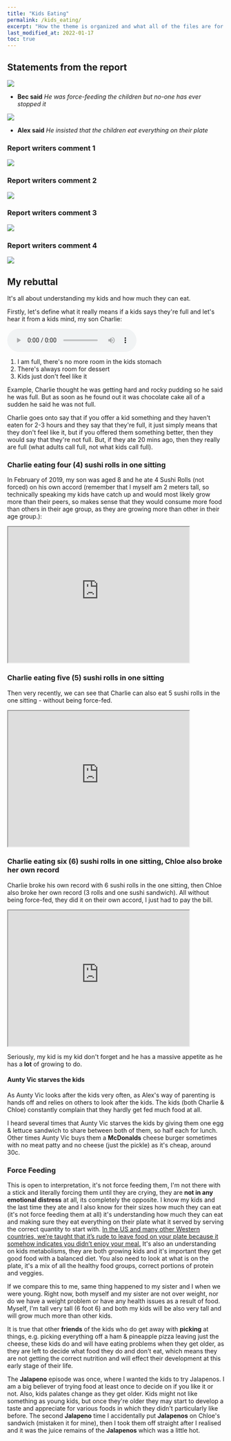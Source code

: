 ```yaml
---
title: "Kids Eating"
permalink: /kids_eating/
excerpt: "How the theme is organized and what all of the files are for."
last_modified_at: 2022-01-17
toc: true
---
```


## Statements from the report

![](../blobs/reportforcefeeding/report_forcefeeding1.png)

- **Bec said** *He was force-feeding the children but no-one has ever stopped it*

![](../blobs/reportforcefeeding/report_forcefeeding5.png)

- **Alex said** *He insisted that the children eat everything on their plate*

### Report writers comment 1

![](../blobs/reportforcefeeding/report_forcefeeding2.png)

### Report writers comment 2

![](../blobs/reportforcefeeding/report_forcefeeding3.png)

### Report writers comment 3

![](../blobs/reportforcefeeding/report_forcefeeding4.png)

### Report writers comment 4

![](../blobs/reportforcefeeding/report_forcefeeding6.png)

## My rebuttal

It's all about understanding my kids and how much they can eat.

Firstly, let's define what it really means if a kids says they're full and let's hear it from a kids mind, my son Charlie:

<audio src="../audio/Definition_of_full_from_a_kids_mind.mp3" type="audio/mpeg" controls>
  I'm sorry. You're browser doesn't support HTML5 <code>audio</code>.
</audio>

1. I am full, there's no more room in the kids stomach
2. There's always room for dessert
3. Kids just don't feel like it

Example, Charlie thought he was getting hard and rocky pudding so he said he was full. But as soon as he found out it was chocolate cake all of a sudden he said he was not full. 

Charlie goes onto say that if you offer a kid something and they haven't eaten for 2-3 hours and they say that they're full, it just simply means that they don't feel like it, but if you offered them something better, then they would say that they're not full. But, if they ate 20 mins ago, then they really are full (what adults call full, not what kids call full). 

### Charlie eating four (4) sushi rolls in one sitting

In February of 2019, my son was aged 8 and he ate 4 Sushi Rolls (not forced) on his own accord (remember that I myself am 2 meters tall, so technically speaking my kids have catch up and would most likely grow more than their peers, so makes sense that they would consume more food than others in their age group, as they are growing more than other in their age group.):

<iframe width="420" height="315"
    src="https://www.youtube.com/embed/gmMTAULqgzc?playlist=gmMTAULqgzc&loop=1&Version=3&autoplay=1&mute=1&showinfo=1&rel=0">
</iframe>

### Charlie eating five (5) sushi rolls in one sitting

Then very recently, we can see that Charlie can also eat 5 sushi rolls in the one sitting - without being force-fed. 

<iframe width="420" height="315"
    src="https://www.youtube.com/embed/kOzZyaFyZ20?playlist=kOzZyaFyZ20&loop=1&Version=3&autoplay=1&mute=1&showinfo=1&rel=0">
</iframe>

### Charlie eating six (6) sushi rolls in one sitting, Chloe also broke her own record

Charlie broke his own record with 6 sushi rolls in the one sitting, then Chloe also broke her own record (3 rolls and one sushi sandwich). All without being force-fed, they did it on their own accord, I just had to pay the bill. 

<iframe width="420" height="315"
    src="https://www.youtube.com/embed/5ZF8GMgmfMI?playlist=5ZF8GMgmfMI&loop=1&Version=3&autoplay=1&mute=1&showinfo=1&rel=0">
</iframe>

Seriously, my kid is my kid don't forget and he has a massive appetite as he has a **lot** of growing to do.

#### Aunty Vic starves the kids

As Aunty Vic looks after the kids very often, as Alex's way of parenting is hands off and relies on others to look after the kids. The kids (both Charlie & Chloe) constantly complain that they hardly get fed much food at all. 

I heard several times that Aunty Vic starves the kids by giving them one egg & lettuce sandwich to share between both of them, so half each for lunch. Other times Aunty Vic buys them a **McDonalds** cheese burger sometimes with no meat patty and no cheese (just the pickle) as it's cheap, around 30c. 

### Force Feeding

This is open to interpretation, it's not force feeding them, I'm not there with a stick and literally forcing them until they are crying, they are **not in any emotional distress** at all, its completely the opposite. I know my kids and the last time they ate and I also know for their sizes how much they can eat (it's not force feeding them at all) it's understanding how much they can eat and making sure they eat everything on their plate what it served by serving the correct quantity to start with. [In the US and many other Western countries, we’re taught that it’s rude to leave food on your plate because it somehow indicates you didn’t enjoy your meal.](https://matadornetwork.com/read/7-food-etiquette-rules-around-world/) It's also an understanding on kids metabolisms, they are both growing kids and it's important they get good food with a balanced diet. You also need to look at what is on the plate, it's a mix of all the healthy food groups, correct portions of protein and veggies. 

If we compare this to me, same thing happened to my sister and I when we were young. Right now, both myself and my sister are not over weight, nor do we have a weight problem or have any health issues as a result of food. Myself, I'm tall very tall (6 foot 6) and both my kids will be also very tall and will grow much more than other kids. 

It is true that other **friends** of the kids who do get away with **picking** at things, e.g. picking everything off a ham & pineapple pizza leaving just the cheese, these kids do and will have eating problems when they get older, as they are left to decide what food they do and don't eat, which means they are not getting the correct nutrition and will effect their development at this early stage of their life.  

The **Jalapeno** episode was once, where I wanted the kids to try Jalapenos. I am a big believer of trying food at least once to decide on if you like it or not. Also, kids palates change as they get older. Kids might not like something as young kids, but once they're older they may start to develop a taste and appreciate for various foods in which they didn't particularly like before. The second **Jalapeno** time I accidentally put **Jalapenos** on Chloe's sandwich (mistaken it for mine), then I took them off straight after I realised and it was the juice remains of the **Jalapenos** which was a little hot.